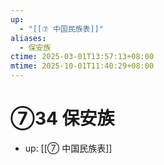 ```yaml
---
up:
  - "[[⑦ 中国民族表]]"
aliases:
  - 保安族
ctime: 2025-03-01T13:57:13+08:00
mtime: 2025-10-01T11:40:29+08:00
---
```


# ⑦34 保安族

- up: [[⑦ 中国民族表]]

